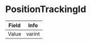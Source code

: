 # PositionTrackingId

<table><thead><tr><th>Field</th><th>Info</th></tr></thead><tbody>
<tr><td>Value</td><td>varint</td></tr>
</tbody></table>